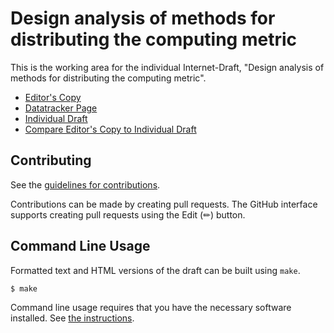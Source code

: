 # Design analysis of methods for distributing the computing metric

This is the working area for the individual Internet-Draft, "Design analysis of methods for distributing the computing metric".

* [Editor's Copy](https://VMatrix1900.github.io/draft-cats-method-analysis/#go.draft-shi-cats-analysis-of-metric-distribution.html)
* [Datatracker Page](https://datatracker.ietf.org/doc/draft-shi-cats-analysis-of-metric-distribution)
* [Individual Draft](https://datatracker.ietf.org/doc/html/draft-shi-cats-analysis-of-metric-distribution)
* [Compare Editor's Copy to Individual Draft](https://VMatrix1900.github.io/draft-cats-method-analysis/#go.draft-shi-cats-analysis-of-metric-distribution.diff)


## Contributing

See the
[guidelines for contributions](https://github.com/VMatrix1900/draft-cats-method-analysis/blob/main/CONTRIBUTING.md).

Contributions can be made by creating pull requests.
The GitHub interface supports creating pull requests using the Edit (✏) button.


## Command Line Usage

Formatted text and HTML versions of the draft can be built using `make`.

```sh
$ make
```

Command line usage requires that you have the necessary software installed.  See
[the instructions](https://github.com/martinthomson/i-d-template/blob/main/doc/SETUP.md).

